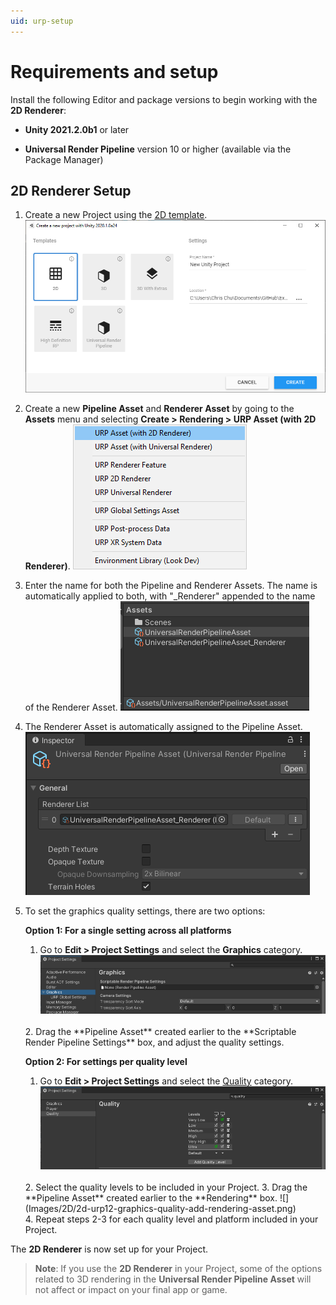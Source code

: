 ```yaml
---
uid: urp-setup
---
```

# Requirements and setup

Install the following Editor and package versions to begin working with the **2D Renderer**:

* **Unity 2021.2.0b1** or later

* **Universal Render Pipeline** version 10 or higher (available via the Package Manager)

## 2D Renderer Setup

1. Create a new Project using the [2D template](https://docs.unity3d.com/Manual/ProjectTemplates.html).![](Images/2D/New_Project_With_Template.png)

2. Create a new **Pipeline Asset** and **Renderer Asset** by going to the **Assets** menu and selecting **Create > Rendering > URP Asset (with 2D Renderer)**.
   ![](Images/2D/2d-urp12-create-renderer-asset.png)
   <br/>

3. Enter the name for both the Pipeline and Renderer Assets. The name is automatically applied to both, with "_Renderer" appended to the name of the Renderer Asset.
   ![](Images/2D/2d-urp12-pipeline-renderer-assets.png)
   <br/>

4. The Renderer Asset is automatically assigned to the Pipeline Asset.
   ![](Images/2D/2d-urp12-pipeline-renderer-assigned.png)
   <br/>

5. To set the graphics quality settings, there are two options:

   **Option 1: For a single setting across all platforms**
   1. Go to **Edit > Project Settings** and select the **Graphics** category.
   ![](Images/2D/2d-urp12-graphics-srpsettings.png)
   <br/>
   2. Drag the **Pipeline Asset** created earlier to the **Scriptable Render Pipeline Settings** box, and adjust the quality settings.
   <br/>

   **Option 2: For settings per quality level**
   1. Go to **Edit > Project Settings** and select the [Quality](https://docs.unity3d.com/Manual/class-QualitySettings.html) category.
   ![](Images/2D/2d-urp12-graphics-qualitysettings.png)
   <br/>
   2. Select the quality levels to be included in your Project.
   3. Drag the **Pipeline Asset** created earlier to the **Rendering** box.
   ![](Images/2D/2d-urp12-graphics-quality-add-rendering-asset.png)
   <br/>
   4. Repeat steps 2-3 for each quality level and platform included in your Project.

The **2D Renderer** is now set up for your Project.

> **Note**: If you use the **2D Renderer** in your Project, some of the options related to 3D rendering in the **Universal Render Pipeline Asset** will not affect or impact on your final app or game.
